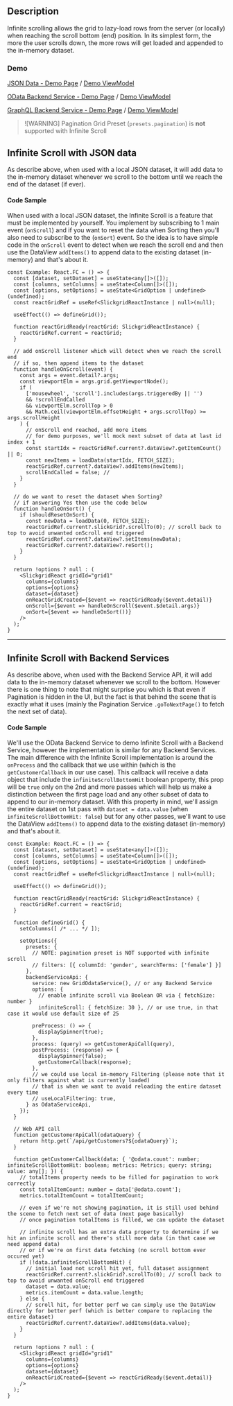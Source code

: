 ## Description

Infinite scrolling allows the grid to lazy-load rows from the server (or locally) when reaching the scroll bottom (end) position.
In its simplest form, the more the user scrolls down, the more rows will get loaded and appended to the in-memory dataset.

### Demo

[JSON Data - Demo Page](https://ghiscoding.github.io/slickgrid-react/#/slickgrid/Example38) / [Demo ViewModel](https://github.com/ghiscoding/slickgrid-universal/blob/master/demos/react/src/examples/slickgrid/Example38.tsx)

[OData Backend Service - Demo Page](https://ghiscoding.github.io/slickgrid-react/#/slickgrid/Example39) / [Demo ViewModel](https://github.com/ghiscoding/slickgrid-universal/blob/master/demos/react/src/examples/slickgrid/Example39.tsx)

[GraphQL Backend Service - Demo Page](https://ghiscoding.github.io/slickgrid-react/#/slickgrid/Example40) / [Demo ViewModel](https://github.com/ghiscoding/slickgrid-universal/blob/master/demos/react/src/examples/slickgrid/Example40.tsx)

> ![WARNING]
> Pagination Grid Preset (`presets.pagination`) is **not** supported with Infinite Scroll

## Infinite Scroll with JSON data

As describe above, when used with a local JSON dataset, it will add data to the in-memory dataset whenever we scroll to the bottom until we reach the end of the dataset (if ever).

#### Code Sample
When used with a local JSON dataset, the Infinite Scroll is a feature that must be implemented by yourself. You implement by subscribing to 1 main event (`onScroll`) and if you want to reset the data when Sorting then you'll also need to subscribe to the (`onSort`) event. So the idea is to have simple code in the `onScroll` event to detect when we reach the scroll end  and then use the DataView `addItems()` to append data to the existing dataset (in-memory) and that's about it.

```tsx
const Example: React.FC = () => {
  const [dataset, setDataset] = useState<any[]>([]);
  const [columns, setColumns] = useState<Column[]>([]);
  const [options, setOptions] = useState<GridOption | undefined>(undefined);
  const reactGridRef = useRef<SlickgridReactInstance | null>(null);

  useEffect(() => defineGrid());

  function reactGridReady(reactGrid: SlickgridReactInstance) {
    reactGridRef.current = reactGrid;
  }

  // add onScroll listener which will detect when we reach the scroll end
  // if so, then append items to the dataset
  function handleOnScroll(event) {
    const args = event.detail?.args;
    const viewportElm = args.grid.getViewportNode();
    if (
      ['mousewheel', 'scroll'].includes(args.triggeredBy || '')
      && !scrollEndCalled
      && viewportElm.scrollTop > 0
      && Math.ceil(viewportElm.offsetHeight + args.scrollTop) >= args.scrollHeight
    ) {
      // onScroll end reached, add more items
      // for demo purposes, we'll mock next subset of data at last id index + 1
      const startIdx = reactGridRef.current?.dataView?.getItemCount() || 0;
      const newItems = loadData(startIdx, FETCH_SIZE);
      reactGridRef.current?.dataView?.addItems(newItems);
      scrollEndCalled = false; //
    }
  }

  // do we want to reset the dataset when Sorting?
  // if answering Yes then use the code below
  function handleOnSort() {
    if (shouldResetOnSort) {
      const newData = loadData(0, FETCH_SIZE);
      reactGridRef.current?.slickGrid?.scrollTo(0); // scroll back to top to avoid unwanted onScroll end triggered
      reactGridRef.current?.dataView?.setItems(newData);
      reactGridRef.current?.dataView?.reSort();
    }
  }

  return !options ? null : (
    <SlickgridReact gridId="grid1"
      columns={columns}
      options={options}
      dataset={dataset}
      onReactGridCreated={$event => reactGridReady($event.detail)}
      onScroll={$event => handleOnScroll($event.$detail.args)}
      onSort={$event => handleOnSort())}
    />
  );
}
```

---

## Infinite Scroll with Backend Services

As describe above, when used with the Backend Service API, it will add data to the in-memory dataset whenever we scroll to the bottom. However there is one thing to note that might surprise you which is that even if Pagination is hidden in the UI, but the fact is that behind the scene that is exactly what it uses (mainly the Pagination Service `.goToNextPage()` to fetch the next set of data).

#### Code Sample
We'll use the OData Backend Service to demo Infinite Scroll with a Backend Service, however the implementation is similar for any Backend Services. The main difference with the Infinite Scroll implementation is around the `onProcess` and the callback that we use within (which is the `getCustomerCallback` in our use case). This callback will receive a data object that include the `infiniteScrollBottomHit` boolean property, this prop will be `true` only on the 2nd and more passes which will help us make a distinction between the first page load and any other subset of data to append to our in-memory dataset. With this property in mind, we'll assign the entire dataset on 1st pass with `dataset = data.value` (when `infiniteScrollBottomHit: false`) but for any other passes, we'll want to use the DataView `addItems()` to append data to the existing dataset (in-memory) and that's about it.

```tsx
const Example: React.FC = () => {
  const [dataset, setDataset] = useState<any[]>([]);
  const [columns, setColumns] = useState<Column[]>([]);
  const [options, setOptions] = useState<GridOption | undefined>(undefined);
  const reactGridRef = useRef<SlickgridReactInstance | null>(null);

  useEffect(() => defineGrid());

  function reactGridReady(reactGrid: SlickgridReactInstance) {
    reactGridRef.current = reactGrid;
  }

  function defineGrid() {
    setColumns([ /* ... */ ]);

    setOptions({
      presets: {
        // NOTE: pagination preset is NOT supported with infinite scroll
        // filters: [{ columnId: 'gender', searchTerms: ['female'] }]
      },
      backendServiceApi: {
        service: new GridOdataService(), // or any Backend Service
        options: {
          // enable infinite scroll via Boolean OR via { fetchSize: number }
          infiniteScroll: { fetchSize: 30 }, // or use true, in that case it would use default size of 25

        preProcess: () => {
          displaySpinner(true);
        },
        process: (query) => getCustomerApiCall(query),
        postProcess: (response) => {
          displaySpinner(false);
          getCustomerCallback(response);
        },
        // we could use local in-memory Filtering (please note that it only filters against what is currently loaded)
        // that is when we want to avoid reloading the entire dataset every time
        // useLocalFiltering: true,
      } as OdataServiceApi,
    });
  }

  // Web API call
  function getCustomerApiCall(odataQuery) {
    return http.get(`/api/getCustomers?${odataQuery}`);
  }

  function getCustomerCallback(data: { '@odata.count': number; infiniteScrollBottomHit: boolean; metrics: Metrics; query: string; value: any[]; }) {
    // totalItems property needs to be filled for pagination to work correctly
    const totalItemCount: number = data['@odata.count'];
    metrics.totalItemCount = totalItemCount;

    // even if we're not showing pagination, it is still used behind the scene to fetch next set of data (next page basically)
    // once pagination totalItems is filled, we can update the dataset

    // infinite scroll has an extra data property to determine if we hit an infinite scroll and there's still more data (in that case we need append data)
    // or if we're on first data fetching (no scroll bottom ever occured yet)
    if (!data.infiniteScrollBottomHit) {
      // initial load not scroll hit yet, full dataset assignment
      reactGridRef.current?.slickGrid?.scrollTo(0); // scroll back to top to avoid unwanted onScroll end triggered
      dataset = data.value;
      metrics.itemCount = data.value.length;
    } else {
      // scroll hit, for better perf we can simply use the DataView directly for better perf (which is better compare to replacing the entire dataset)
      reactGridRef.current?.dataView?.addItems(data.value);
    }
  }

  return !options ? null : (
    <SlickgridReact gridId="grid1"
      columns={columns}
      options={options}
      dataset={dataset}
      onReactGridCreated={$event => reactGridReady($event.detail)}
    />
  );
}
```
